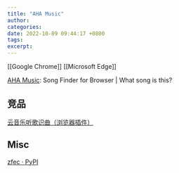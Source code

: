 ```yaml
---
title: "AHA Music"
author: 
categories: 
date: 2022-10-09 09:44:17 +0800
tags: 
excerpt: 
---
```


[[Google Chrome]]
[[Microsoft Edge]]

[AHA Music](https://www.aha-music.com/): Song Finder for Browser | What song is this?

## 竞品

[云音乐听歌识曲（浏览器插件）](https://fn.music.163.com/g/chrome-extension-home-page-beta/)


## Misc

[zfec · PyPI](https://pypi.org/project/zfec/)


